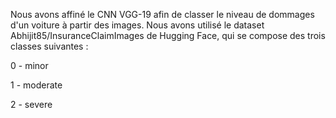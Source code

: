 Nous avons affiné le CNN VGG-19 afin de classer le niveau de dommages d'un voiture à partir des images.
Nous avons utilisé le dataset Abhijit85/InsuranceClaimImages de Hugging Face, qui se compose des trois classes suivantes :
	
0 - minor

1 - moderate​

2 - severe
